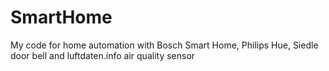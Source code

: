 # SmartHome
My code for home automation with Bosch Smart Home, Philips Hue, Siedle door bell and luftdaten.info air quality sensor
